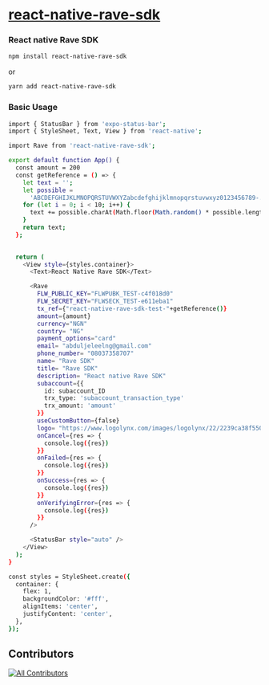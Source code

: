 
# [react-native-rave-sdk](https://developer.flutterwave.com)
### React native Rave SDK 


```bash
npm install react-native-rave-sdk
```
or

```bash
yarn add react-native-rave-sdk
```
### Basic Usage

```bash 
import { StatusBar } from 'expo-status-bar';
import { StyleSheet, Text, View } from 'react-native';

import Rave from 'react-native-rave-sdk';

export default function App() {
  const amount = 200
  const getReference = () => {
    let text = '';
    let possible =
      'ABCDEFGHIJKLMNOPQRSTUVWXYZabcdefghijklmnopqrstuvwxyz0123456789-.=';
    for (let i = 0; i < 10; i++) {
      text += possible.charAt(Math.floor(Math.random() * possible.length));
    }
    return text;
  };

  
  return (
    <View style={styles.container}>
      <Text>React Native Rave SDK</Text>

      <Rave 
        FLW_PUBLIC_KEY="FLWPUBK_TEST-c4f018d0"
        FLW_SECRET_KEY="FLWSECK_TEST-e611eba1"
        tx_ref={"react-native-rave-sdk-test-"+getReference()}
        amount={amount}
        currency="NGN"
        country= "NG"
        payment_options="card"
        email= "abduljeleelng@gmail.com"
        phone_number= "08037358707"
        name= "Rave SDK"
        title= "Rave SDK"
        description= "React native Rave SDK"
        subaccount={{
          id: subaccount_ID
          trx_type: 'subaccount_transaction_type'
          trx_amount: 'amount'
        }}
        useCustomButton={false}
        logo= "https://www.logolynx.com/images/logolynx/22/2239ca38f5505fbfce7e55bbc0604386.jpeg"
        onCancel={res => {
          console.log({res})
        }}
        onFailed={res => {
          console.log({res})
        }}
        onSuccess={res => {
          console.log({res})
        }}
        onVerifyingError={res => {
          console.log({res})
        }}
      />

      <StatusBar style="auto" />
    </View>
  );
}

const styles = StyleSheet.create({
  container: {
    flex: 1,
    backgroundColor: '#fff',
    alignItems: 'center',
    justifyContent: 'center',
  },
});


```


## Contributors

<!-- ALL-CONTRIBUTORS-LIST:START - Do not remove or modify this section -->
<!-- prettier-ignore-start -->
<!-- markdownlint-disable -->

<!-- markdownlint-restore -->
<!-- prettier-ignore-end -->

<!-- ALL-CONTRIBUTORS-LIST:END -->

<!-- ALL-CONTRIBUTORS-BADGE:START - Do not remove or modify this section -->
[![All Contributors](https://img.shields.io/badge/all_contributors-13-orange.svg?style=flat-square)](#contributors)
<!-- ALL-CONTRIBUTORS-BADGE:END -->
